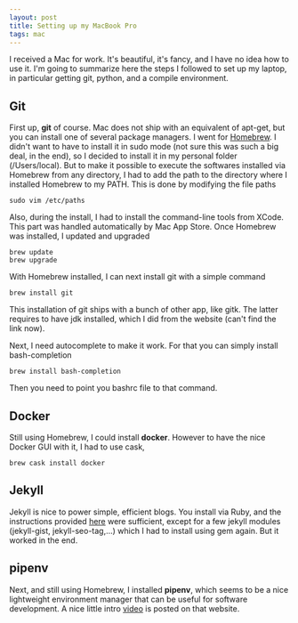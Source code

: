 ```yaml
---
layout: post
title: Setting up my MacBook Pro
tags: mac
---
```


I received a Mac for work. It's beautiful, it's fancy, and I have no idea how to use it. I'm going to summarize here the steps I followed to set up my laptop, in particular getting git, python, and a compile environment.

## Git
First up, **git** of course. Mac does not ship with an equivalent of apt-get, but you can install one of several package managers. I went for [Homebrew](https://docs.brew.sh/Installation). 
I didn't want to have to install it in sudo mode (not sure this was such a big deal, in the end), so I decided to install it in my personal folder (/Users/local). 
But to make it possible to execute the softwares installed via Homebrew from any directory, I had to add the path to the directory where I installed Homebrew to my PATH. 
This is done by modifying the file paths
```
sudo vim /etc/paths
```
Also, during the install, I had to install the command-line tools from XCode. This part was handled automatically by Mac App Store.
Once Homebrew was installed, I updated and upgraded
```
brew update
brew upgrade
```

With Homebrew installed, I can next install git with a simple command
```
brew install git
```
This installation of git ships with a bunch of other app, like gitk. The latter requires to have jdk installed, which I did from the website (can't find the link now).

Next, I need autocomplete to make it work. For that you can simply install bash-completion
```
brew install bash-completion
```
Then you need to point you bashrc file to that command. 

## Docker
Still using Homebrew, I could install **docker**. However to have the nice Docker GUI with it, 
I had to use cask,
```
brew cask install docker
```


## Jekyll
Jekyll is nice to power simple, efficient blogs. You install via Ruby, and the instructions provided [here](https://jekyllrb.com/docs/installation/macos/) were sufficient, except for a few jekyll modules (jekyll-gist, jekyll-seo-tag,...) which I had to install using gem again. But it worked in the end.

## pipenv
Next, and still using Homebrew, I installed **pipenv**, which seems to be a nice lightweight environment manager that can be useful for software development. A nice little intro [video](https://pipenv.readthedocs.io/en/latest/) is posted on that website.

